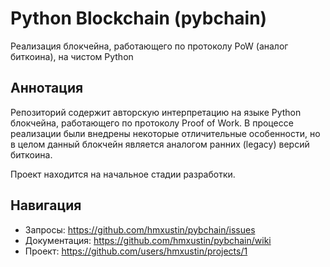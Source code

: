 # Python Blockchain (pybchain)

Реализация блокчейна, работающего по протоколу PoW (аналог биткоина), на чистом Python


## Аннотация

Репозиторий содержит авторскую интерпретацию на языке Python блокчейна, работающего по протоколу Proof of Work. 
В процессе реализации были внедрены некоторые отличительные особенности, но в целом данный блокчейн является аналогом
ранних (legacy) версий биткоина.

Проект находится на начальное стадии разработки.


## Навигация

* Запросы: https://github.com/hmxustin/pybchain/issues
* Документация: https://github.com/hmxustin/pybchain/wiki
* Проект: https://github.com/users/hmxustin/projects/1
